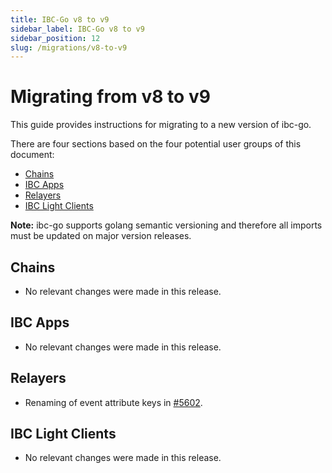 ```yaml
---
title: IBC-Go v8 to v9
sidebar_label: IBC-Go v8 to v9
sidebar_position: 12
slug: /migrations/v8-to-v9
---
```


# Migrating from v8 to v9

This guide provides instructions for migrating to a new version of ibc-go.

There are four sections based on the four potential user groups of this document:

- [Chains](#chains)
- [IBC Apps](#ibc-apps)
- [Relayers](#relayers)
- [IBC Light Clients](#ibc-light-clients)

**Note:** ibc-go supports golang semantic versioning and therefore all imports must be updated on major version releases.

## Chains

- No relevant changes were made in this release.

## IBC Apps

- No relevant changes were made in this release.

## Relayers

- Renaming of event attribute keys in [#5602](https://github.com/cosmos/ibc-go/pull/5602).

## IBC Light Clients

- No relevant changes were made in this release.

